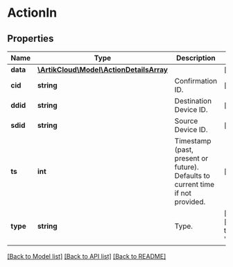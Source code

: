 # ActionIn

## Properties
Name | Type | Description | Notes
------------ | ------------- | ------------- | -------------
**data** | [**\ArtikCloud\Model\ActionDetailsArray**](ActionDetailsArray.md) |  | [optional] 
**cid** | **string** | Confirmation ID. | [optional] 
**ddid** | **string** | Destination Device ID. | [optional] 
**sdid** | **string** | Source Device ID. | [optional] 
**ts** | **int** | Timestamp (past, present or future). Defaults to current time if not provided. | [optional] 
**type** | **string** | Type. | [optional] [default to 'action']

[[Back to Model list]](../README.md#documentation-for-models) [[Back to API list]](../README.md#documentation-for-api-endpoints) [[Back to README]](../README.md)


